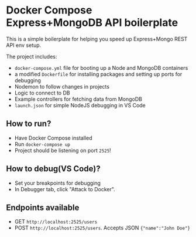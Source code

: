 # Docker Compose Express+MongoDB API boilerplate
This is a simple boilerplate for helping you speed up Express+Mongo REST API env setup.

The project includes:
-  `docker-compose.yml` file for booting up a Node and MongoDB containers
-  a modified `Dockerfile` for installing packages and setting up ports for debugging
-  Nodemon to follow changes in projects
-  Logic to connect to DB
-  Example controllers for fetching data from MongoDB
-  `launch.json` for simple NodeJS debugging in VS Code

## How to run?
- Have Docker Compose installed
- Run `docker-compose up`
- Project should be listening on port `2525`!

## How to debug(VS Code)?
- Set your breakpoints for debugging
- In Debugger tab, click "Attack to Docker".

## Endpoints available
- GET `http://localhost:2525/users`
- POST `http://localhost:2525/users`. Accepts JSON `{"name":"John Doe"}`
